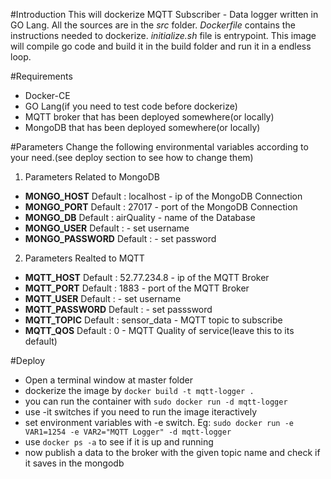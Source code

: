 #Introduction
This will dockerize MQTT Subscriber - Data logger written in GO Lang.
All the sources are in the *src* folder.
*Dockerfile* contains the instructions needed to dockerize.
*initialize.sh* file is entrypoint.
This image will compile go code and build it in the build folder and run it in a endless loop.

#Requirements
* Docker-CE
* GO Lang(if you need to test code before dockerize)
* MQTT broker that has been deployed somewhere(or locally)
* MongoDB that has been deployed somewhere(or locally)

#Parameters
Change the following environmental variables according to your need.(see deploy section to see how to change them)
1. Parameters Related to MongoDB
 * **MONGO_HOST** 	Default : localhost 	- ip of the MongoDB Connection
 * **MONGO_PORT** 	Default : 27017 	- port of the MongoDB Connection
 * **MONGO_DB**		Default : airQuality 	- name of the Database
 * **MONGO_USER**	Default : 		- set username
 * **MONGO_PASSWORD**	Default :		- set password
2. Parameters Realted to MQTT
 * **MQTT_HOST** 	Default : 52.77.234.8 	- ip of the MQTT Broker
 * **MQTT_PORT** 	Default : 1883 		- port of the MQTT Broker
 * **MQTT_USER** 	Default :  		- set username
 * **MQTT_PASSWORD** 	Default :  		- set passsword
 * **MQTT_TOPIC** 	Default : sensor_data 	- MQTT topic to subscribe
 * **MQTT_QOS** 	Default : 0 		- MQTT Quality of service(leave this to its default)

#Deploy
* Open a terminal window at master folder
* dockerize the image by `docker build -t mqtt-logger .`
* you can run the container with `sudo docker run -d mqtt-logger`
 * use -it switches if you need to run the image iteractively
 * set environment variables with -e switch. Eg: `sudo docker run -e VAR1=1254 -e VAR2="MQTT Logger" -d mqtt-logger`
* use `docker ps -a` to see if it is up and running
* now publish a data to the broker with the given topic name and check if it saves in the mongodb
